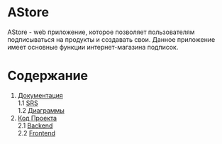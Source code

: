# AStore

AStore - web приложение, которое позволяет пользователям подписываться на продукты и создавать свои. Данное приложение имеет основные функции интернет-магазина подписок.

# Содержание
1. [Документация](https://github.com/AS1n/AStore/blob/master/Documentation) <br>
  1.1 [SRS](https://github.com/AS1n/AStore/blob/master/Documentation/SRS/SRS.md) <br>
  1.2 [Диаграммы](https://github.com/AS1n/AStore/blob/master/Documentation/Diagrams/Diagrams.md) <br>
 3. [Код Проекта](https://github.com/AS1n/AStore/tree/master/AStore) <br>
   2.1 [Backend](https://github.com/AS1n/AStore/tree/master/AStore/backend) <br>
   2.2 [Frontend](https://github.com/AS1n/AStore/tree/master/AStore/frontend) <br>
